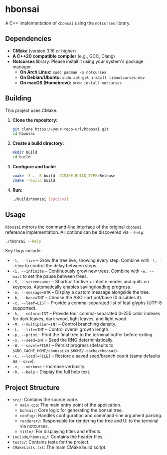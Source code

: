 # hbonsai

A C++ implementation of `cbonsai` using the `notcurses` library.

## Dependencies

- **CMake** (version 3.16 or higher)
- **A C++20 compatible compiler** (e.g., GCC, Clang)
- **Notcurses** library. Please install it using your system's package manager.
  - **On Arch Linux:** `sudo pacman -S notcurses`
  - **On Debian/Ubuntu:** `sudo apt-get install libnotcurses-dev`
  - **On macOS (Homebrew):** `brew install notcurses`

## Building

This project uses CMake.

1.  **Clone the repository:**

    ```bash
    git clone https://your-repo-url/hbonsai.git
    cd hbonsai
    ```

2.  **Create a build directory:**

    ```bash
    mkdir build
    cd build
    ```

3.  **Configure and build:**

    ```bash
    cmake -S . -B build -DCMAKE_BUILD_TYPE=Release
    cmake --build build
    ```

4.  **Run:**

    ```bash
    ./build/hbonsai [options]
    ```

## Usage

`hbonsai` mirrors the command-line interface of the original `cbonsai` reference implementation. All options can be discovered via `--help`:

```bash
./hbonsai --help
```

Key flags include:

- `-l, --live` – Grow the tree live, showing every step. Combine with `-t, --time` to control the delay between steps.
- `-i, --infinite` – Continuously grow new trees. Combine with `-w, --wait` to set the pause between trees.
- `-S, --screensaver` – Shortcut for live + infinite modes and quits on keypress. Automatically enables saving/loading progress.
- `-m, --message=STR` – Display a custom message alongside the tree.
- `-b, --base=INT` – Choose the ASCII-art pot/base (0 disables it).
- `-c, --leaf=LIST` – Provide a comma-separated list of leaf glyphs (UTF-8 supported).
- `-k, --color=LIST` – Provide four comma-separated 0–255 color indexes for dark leaves, dark wood, light leaves, and light wood.
- `-M, --multiplier=INT` – Control branching density.
- `-L, --life=INT` – Control overall growth length.
- `-p, --print` – Print the final tree to the terminal buffer before exiting.
- `-s, --seed=INT` – Seed the RNG deterministically.
- `-W, --save[=FILE]` – Persist progress (defaults to `$XDG_CACHE_HOME/cbonsai` or `$HOME/.cache/cbonsai`).
- `-C, --load[=FILE]` – Restore a saved seed/branch count (same defaults as `--save`).
- `-v, --verbose` – Increase verbosity.
- `-h, --help` – Display the full help text.

## Project Structure

- `src/`: Contains the source code.
  - `main.cpp`: The main entry point of the application.
  - `bonsai/`: Core logic for generating the bonsai tree.
  - `config/`: Handles configuration and command-line argument parsing.
  - `renderer/`: Responsible for rendering the tree and UI to the terminal via notcurses.
  - `title/`: For displaying titles and effects.
- `include/hbonsai/`: Contains the header files.
- `tests/`: Contains tests for the project.
- `CMakeLists.txt`: The main CMake build script.
